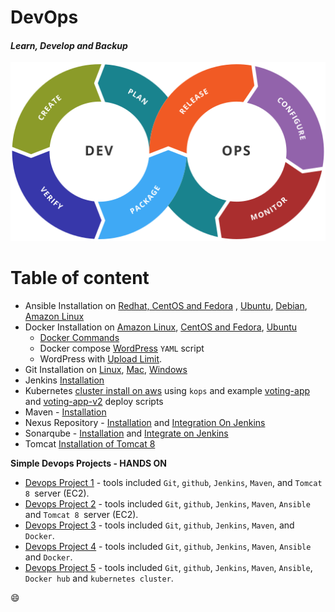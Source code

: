 # DevOps
#### _Learn, Develop and Backup_

![DevOps](img/devops-toolchain.png)

Table of content
=================
<!--ts-->
* Ansible Installation on [Redhat, CentOS and Fedora](Ansible/Ansible_installation/Installation_Ansible_on_Redhat_CentOS_Fedora.md) , [Ubuntu](Ansible/Ansible_installation/Installation_Ansible_on_Ubuntu.md), [Debian](Ansible/Ansible_installation/Installation_Ansible_on_Debian.md),  [Amazon Linux](Ansible/Ansible_installation/Installation_Ansible_on_Amazon-Linux.md)
* Docker Installation on [Amazon Linux](Docker/installation/install_docker_on_Amazon_linux.md), [CentOS and Fedora](Docker/installation/install_docker_on_centos_fedora.md), [Ubuntu](Docker/installation/install_docker_on_ubuntu.md)
  * [Docker Commands](./Docker/Docker-commands.md)
  * Docker compose [WordPress](./Docker/wordpress/) `YAML` script
  * WordPress with [Upload Limit](./Docker/wordpress/upload-limit/).
* Git Installation on [Linux](Git/installation/install_git_on_linux.md), [Mac](Git/installation/install_git_on_mac.md), [Windows](Git/installation/install_git_on_windows.md)
* Jenkins [Installation](https://github.com/maheshkn400/DevOps/blob/master/Jenkins/Jenkins_installation.md)
* Kubernetes [cluster install on aws](Kubernetes/installation/install_kubernetes_cluster_on_aws_use_kops.md) using `kops` and example [voting-app](Kubernetes/voting-app/) and [voting-app-v2](Kubernetes/voting-app-v2/) deploy scripts
* Maven - [Installation](https://github.com/maheshkn400/DevOps/blob/master/Maven/Maven_installation.md)
* Nexus Repository - [Installation](./Nexus/nexus_installation.md) and [Integration On Jenkins](./Nexus/nexus_repository_integration_with_jenkins.md)
* Sonarqube - [Installation](./SonarQube/sonarqube_installation.md) and [Integrate on Jenkins](./SonarQube/integrate_sonarqube_on_jenkins.md)
* Tomcat [Installation of Tomcat 8](https://github.com/maheshkn400/DevOps/blob/master/Tomcat/tomcat8_installation.md)

**Simple Devops Projects - HANDS ON**
  - [Devops Project 1](./Devops-projects/devops-project-1/) - tools included `Git`, `github`, `Jenkins`, `Maven`, and `Tomcat 8 `server (EC2).
  - [Devops Project 2](./Devops-projects/devops-project-2/) - tools included `Git`, `github`, `Jenkins`, `Maven`, `Ansible` and `Tomcat 8 `server (EC2).
  - [Devops Project 3](./Devops-projects/devops-project-3/) - tools included `Git`, `github`, `Jenkins`, `Maven`, and `Docker`.
  - [Devops Project 4](./Devops-projects/devops-project-4) - tools included `Git`, `github`, `Jenkins`, `Maven`, `Ansible` and `Docker`.
  - [Devops Project 5](./Devops-projects/devops-project-5/) - tools included `Git`, `github`, `Jenkins`, `Maven`, `Ansible`, `Docker hub` and `kubernetes cluster`.
<!--te-->

:smile:
